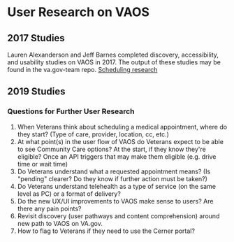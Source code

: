 # User Research on VAOS

## 2017 Studies 

Lauren Alexanderson and Jeff Barnes completed discovery, accessibility, and usability studies on VAOS in 2017. The output of these studies may be found in the va.gov-team repo. [Scheduling research](https://github.com/department-of-veterans-affairs/va.gov-team/tree/master/products/health-care/appointments/research)

## 2019 Studies 

### Questions for Further User Research

1. When Veterans think about scheduling a medical appointment, where do they start? (Type of care, provider, location, cc, etc.)
2. At what point(s) in the user flow of VAOS do Veterans expect to be able to see Community Care options? At the start, if they know they're eligible? Once an API triggers that may make them eligible (e.g. drive time or wait time)
3. Do Veterans understand what a requested appointment means? (Is "pending" clearer? Do they know if further action must be taken?)
4. Do Veterans understand telehealth as a type of service (on the same level as PC) or a format of delivery? 
5. Do the new UX/UI improvements to VAOS make sense to users? Are there any pain points?
6. Revisit discovery (user pathways and content comprehension) around new path to VAOS on VA.gov. 
7. How to flag to Veterans if they need to use the Cerner portal? 
